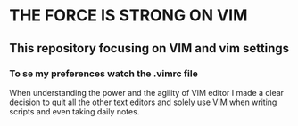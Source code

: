 # THE FORCE IS STRONG ON VIM
## This repository focusing on VIM and vim settings
 
### To se my preferences watch the .vimrc file

When understanding the power and the agility of VIM editor I made a clear decision to quit all the other text editors and solely use VIM when writing scripts and even taking daily notes.
